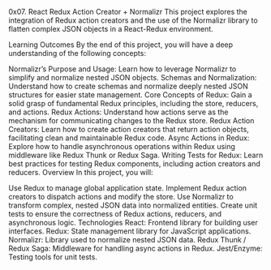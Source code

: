 0x07. React Redux Action Creator + Normalizr
This project explores the integration of Redux action creators and the use of the Normalizr library to flatten complex JSON objects in a React-Redux environment.

Learning Outcomes
By the end of this project, you will have a deep understanding of the following concepts:

Normalizr’s Purpose and Usage: Learn how to leverage Normalizr to simplify and normalize nested JSON objects.
Schemas and Normalization: Understand how to create schemas and normalize deeply nested JSON structures for easier state management.
Core Concepts of Redux: Gain a solid grasp of fundamental Redux principles, including the store, reducers, and actions.
Redux Actions: Understand how actions serve as the mechanism for communicating changes to the Redux store.
Redux Action Creators: Learn how to create action creators that return action objects, facilitating clean and maintainable Redux code.
Async Actions in Redux: Explore how to handle asynchronous operations within Redux using middleware like Redux Thunk or Redux Saga.
Writing Tests for Redux: Learn best practices for testing Redux components, including action creators and reducers.
Overview
In this project, you will:

Use Redux to manage global application state.
Implement Redux action creators to dispatch actions and modify the store.
Use Normalizr to transform complex, nested JSON data into normalized entities.
Create unit tests to ensure the correctness of Redux actions, reducers, and asynchronous logic.
Technologies
React: Frontend library for building user interfaces.
Redux: State management library for JavaScript applications.
Normalizr: Library used to normalize nested JSON data.
Redux Thunk / Redux Saga: Middleware for handling async actions in Redux.
Jest/Enzyme: Testing tools for unit tests.